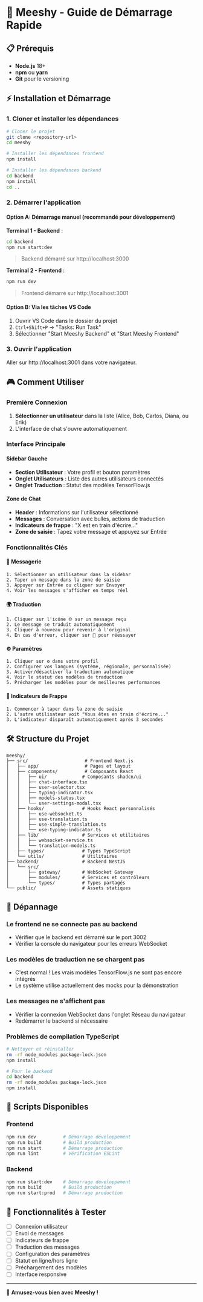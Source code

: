 # 🚀 Meeshy - Guide de Démarrage Rapide

## 📋 Prérequis

- **Node.js** 18+ 
- **npm** ou **yarn**
- **Git** pour le versioning

## ⚡ Installation et Démarrage

### 1. Cloner et installer les dépendances

```bash
# Cloner le projet
git clone <repository-url>
cd meeshy

# Installer les dépendances frontend
npm install

# Installer les dépendances backend
cd backend
npm install
cd ..
```

### 2. Démarrer l'application

#### Option A: Démarrage manuel (recommandé pour développement)

**Terminal 1 - Backend** :
```bash
cd backend
npm run start:dev
```
> Backend démarré sur http://localhost:3000

**Terminal 2 - Frontend** :
```bash
npm run dev
```
> Frontend démarré sur http://localhost:3001

#### Option B: Via les tâches VS Code

1. Ouvrir VS Code dans le dossier du projet
2. `Ctrl+Shift+P` → "Tasks: Run Task"
3. Sélectionner "Start Meeshy Backend" et "Start Meeshy Frontend"

### 3. Ouvrir l'application

Aller sur http://localhost:3001 dans votre navigateur.

## 🎮 Comment Utiliser

### Première Connexion

1. **Sélectionner un utilisateur** dans la liste (Alice, Bob, Carlos, Diana, ou Erik)
2. L'interface de chat s'ouvre automatiquement

### Interface Principale

#### Sidebar Gauche
- **Section Utilisateur** : Votre profil et bouton paramètres
- **Onglet Utilisateurs** : Liste des autres utilisateurs connectés
- **Onglet Traduction** : Statut des modèles TensorFlow.js

#### Zone de Chat
- **Header** : Informations sur l'utilisateur sélectionné
- **Messages** : Conversation avec bulles, actions de traduction
- **Indicateurs de frappe** : "X est en train d'écrire..."
- **Zone de saisie** : Tapez votre message et appuyez sur Entrée

### Fonctionnalités Clés

#### 💬 Messagerie
```
1. Sélectionner un utilisateur dans la sidebar
2. Taper un message dans la zone de saisie
3. Appuyer sur Entrée ou cliquer sur Envoyer
4. Voir les messages s'afficher en temps réel
```

#### 🌍 Traduction
```
1. Cliquer sur l'icône 🌐 sur un message reçu
2. Le message se traduit automatiquement
3. Cliquer à nouveau pour revenir à l'original
4. En cas d'erreur, cliquer sur 🔄 pour réessayer
```

#### ⚙️ Paramètres
```
1. Cliquer sur ⚙️ dans votre profil
2. Configurer vos langues (système, régionale, personnalisée)
3. Activer/désactiver la traduction automatique
4. Voir le statut des modèles de traduction
5. Précharger les modèles pour de meilleures performances
```

#### 👀 Indicateurs de Frappe
```
1. Commencer à taper dans la zone de saisie
2. L'autre utilisateur voit "Vous êtes en train d'écrire..."
3. L'indicateur disparaît automatiquement après 3 secondes
```

## 🛠️ Structure du Projet

```
meeshy/
├── src/                     # Frontend Next.js
│   ├── app/                 # Pages et layout
│   ├── components/          # Composants React
│   │   ├── ui/             # Composants shadcn/ui
│   │   ├── chat-interface.tsx
│   │   ├── user-selector.tsx
│   │   ├── typing-indicator.tsx
│   │   ├── models-status.tsx
│   │   └── user-settings-modal.tsx
│   ├── hooks/              # Hooks React personnalisés
│   │   ├── use-websocket.ts
│   │   ├── use-translation.ts
│   │   ├── use-simple-translation.ts
│   │   └── use-typing-indicator.ts
│   ├── lib/                # Services et utilitaires
│   │   ├── websocket-service.ts
│   │   └── translation-models.ts
│   ├── types/              # Types TypeScript
│   └── utils/              # Utilitaires
├── backend/                # Backend NestJS
│   └── src/
│       ├── gateway/        # WebSocket Gateway
│       ├── modules/        # Services et contrôleurs
│       └── types/          # Types partagés
└── public/                 # Assets statiques
```

## 🐛 Dépannage

### Le frontend ne se connecte pas au backend
- Vérifier que le backend est démarré sur le port 3002
- Vérifier la console du navigateur pour les erreurs WebSocket

### Les modèles de traduction ne se chargent pas
- C'est normal ! Les vrais modèles TensorFlow.js ne sont pas encore intégrés
- Le système utilise actuellement des mocks pour la démonstration

### Les messages ne s'affichent pas
- Vérifier la connexion WebSocket dans l'onglet Réseau du navigateur
- Redémarrer le backend si nécessaire

### Problèmes de compilation TypeScript
```bash
# Nettoyer et réinstaller
rm -rf node_modules package-lock.json
npm install

# Pour le backend
cd backend
rm -rf node_modules package-lock.json
npm install
```

## 📝 Scripts Disponibles

### Frontend
```bash
npm run dev          # Démarrage développement
npm run build        # Build production
npm run start        # Démarrage production
npm run lint         # Vérification ESLint
```

### Backend
```bash
npm run start:dev    # Démarrage développement
npm run build        # Build production
npm run start:prod   # Démarrage production
```

## 🎯 Fonctionnalités à Tester

- [ ] Connexion utilisateur
- [ ] Envoi de messages
- [ ] Indicateurs de frappe
- [ ] Traduction des messages
- [ ] Configuration des paramètres
- [ ] Statut en ligne/hors ligne
- [ ] Préchargement des modèles
- [ ] Interface responsive

---

🎉 **Amusez-vous bien avec Meeshy !**
